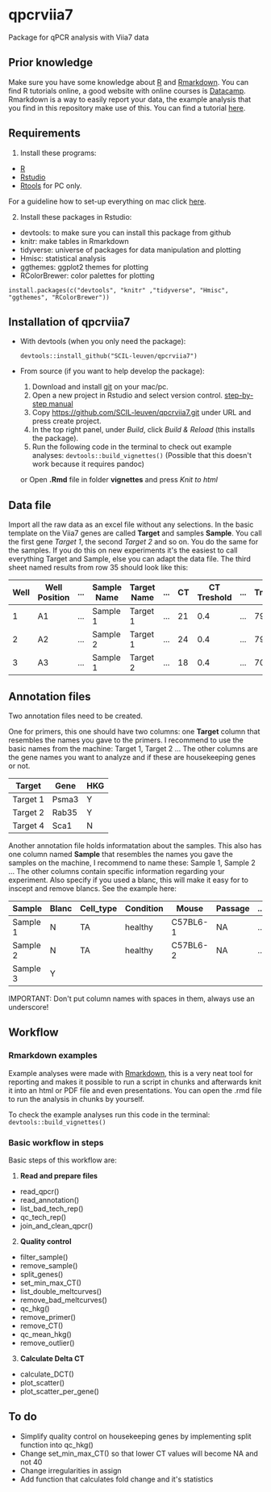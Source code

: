 # qpcrviia7
Package for qPCR analysis with Viia7 data

## Prior knowledge

Make sure you have some knowledge about [R](https://cran.r-project.org/) and [Rmarkdown](http://rmarkdown.rstudio.com/index.html). You can find R tutorials online, a good website with online courses is [Datacamp](https://www.datacamp.com/). 
Rmarkdown is a way to easily report your data, the example analysis that you find in this repository make use of this. You can find a tutorial [here](http://rmarkdown.rstudio.com/lesson-1.html).

## Requirements
1. Install these programs:
* [R](https://cran.r-project.org/)
* [Rstudio](https://www.rstudio.com/products/rstudio/download/) 
* [Rtools](https://cran.r-project.org/bin/windows/Rtools/) for PC only. 

For a guideline how to set-up everything on mac click [here](https://www.andrewheiss.com/blog/2012/04/17/install-r-rstudio-r-commander-windows-osx/).

2. Install these packages in Rstudio:
* devtools: to make sure you can install this package from github
* knitr: make tables in Rmarkdown
* tidyverse: universe of packages for data manipulation and plotting
* Hmisc: statistical analysis
* ggthemes: ggplot2 themes for plotting
* RColorBrewer: color palettes for plotting

`install.packages(c("devtools", "knitr" ,"tidyverse", "Hmisc", "ggthemes", "RColorBrewer"))`

## Installation of qpcrviia7

* With devtools (when you only need the package):

  `devtools::install_github("SCIL-leuven/qpcrviia7")`

* From source (if you want to help develop the package):
  1. Download and install [git](https://git-scm.com/downloads) on your mac/pc. 
  1. Open a new project in Rstudio and select version control. [step-by-step manual](https://support.rstudio.com/hc/en-us/articles/200532077-Version-Control-with-Git-and-SVN) 
  1. Copy https://github.com/SCIL-leuven/qpcrviia7.git under URL and press create project.
  1. In the top right panel, under *Build*, click *Build & Reload* (this installs the package).
  1. Run the following code in the terminal to check out example analyses: 
  `devtools::build_vignettes()` (Possible that this doesn't work because it requires pandoc)
  
  or Open **.Rmd** file in folder **vignettes** and press *Knit to html*

## Data file

Import all the raw data as an excel file without any selections. In the basic template on the Viia7 genes are called **Target** and samples **Sample**. You call the first gene *Target 1*, the second *Target 2* and so on. You do the same for the samples. If you do this on new experiments it's the easiest to call everything Target and Sample, else you can adapt the data file. The third sheet named results from row 35 should look like this:


Well | Well Position | ... | Sample Name | Target Name | ... | CT | CT Treshold | ... | Tm1 | Tm2 | Tm3 | ... 
--- | --- | --- | --- | --- | --- | --- | --- | --- | --- | --- | --- | ---
1 | A1 | ... | Sample 1 | Target 1 | ... | 21 | 0.4 |... | 79 | ... | ... | ...
2 | A2 | ... | Sample 2 | Target 1 | ... | 24 | 0.4| ... | 79 | ... | ... | ...
3| A3 | ... | Sample 1 | Target 2 | ... | 18 | 0.4 | ... | 70 | 82 | 89 |...

## Annotation files

Two annotation files need to be created.

One for primers, this one should have two columns: one **Target** column that resembles the names you gave to the primers. I recommend to use the basic names from the machine: Target 1, Target 2 ... The other columns are the gene names you want to analyze and if these are housekeeping genes or not.

Target | Gene | HKG
-----|--------|-----
Target 1 | Psma3 | Y
Target 2 | Rab35 | Y
Target 4 | Sca1 | N

Another annotation file holds informatation about the samples. This also has one column named **Sample** that resembles the names you gave the samples on the machine, I recommend to name these: Sample 1, Sample 2 ... The other columns contain specific information regarding your experiment. Also specify if you  used a blanc, this will make it easy for to inscept and remove blancs. See the example here:

Sample | Blanc |Cell_type | Condition | Mouse | Passage | ...
-------|-------|----------|-----------|-------|--------- |------
Sample 1 | N |TA | healthy | C57BL6-1 | NA | ...
Sample 2 | N |TA | healthy | C57BL6-2 | NA | ...
Sample 3 | Y | | | | |

IMPORTANT: Don't put column names with spaces in them, always use an underscore!

## Workflow

### Rmarkdown examples

Example analyses were made with [Rmarkdown](http://rmarkdown.rstudio.com/), this is a very neat tool for reporting and makes it possible to run a script in chunks and afterwards knit it into an html or PDF file and even presentations. You can open the .rmd file to run the analysis in chunks by yourself.

To check the example analyses run this code in the terminal:
`devtools::build_vignettes()`

### Basic workflow in steps

Basic steps of this workflow are:
1. **Read and prepare files**
  * read_qpcr()
  * read_annotation()
  * list_bad_tech_rep()
  * qc_tech_rep()
  * join_and_clean_qpcr()
2. **Quality control**
  * filter_sample()
  * remove_sample()
  * split_genes()
  * set_min_max_CT()
  * list_double_meltcurves()
  * remove_bad_meltcurves()
  * qc_hkg()
  * remove_primer()
  * remove_CT()
  * qc_mean_hkg()
  * remove_outlier()
3. **Calculate Delta CT**
  * calculate_DCT()
  * plot_scatter()
  * plot_scatter_per_gene()

## To do
* Simplify quality control on housekeeping genes by implementing split function into qc_hkg()
* Change set_min_max_CT() so that lower CT values will become NA and not 40
* Change irregularities in assign
* Add function that calculates fold change and it's statistics
